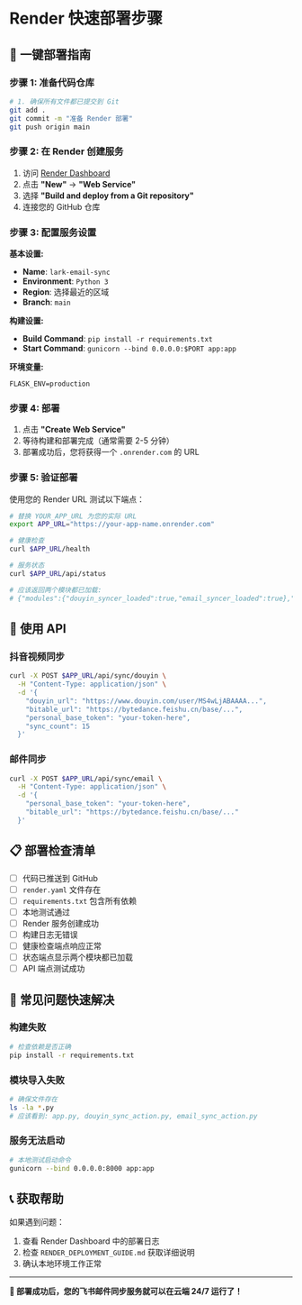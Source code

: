 # Render 快速部署步骤

## 🚀 一键部署指南

### 步骤 1: 准备代码仓库

```bash
# 1. 确保所有文件都已提交到 Git
git add .
git commit -m "准备 Render 部署"
git push origin main
```

### 步骤 2: 在 Render 创建服务

1. 访问 [Render Dashboard](https://dashboard.render.com/)
2. 点击 **"New"** → **"Web Service"**
3. 选择 **"Build and deploy from a Git repository"**
4. 连接您的 GitHub 仓库

### 步骤 3: 配置服务设置

**基本设置:**
- **Name**: `lark-email-sync`
- **Environment**: `Python 3`
- **Region**: 选择最近的区域
- **Branch**: `main`

**构建设置:**
- **Build Command**: `pip install -r requirements.txt`
- **Start Command**: `gunicorn --bind 0.0.0.0:$PORT app:app`

**环境变量:**
```
FLASK_ENV=production
```

### 步骤 4: 部署

1. 点击 **"Create Web Service"**
2. 等待构建和部署完成（通常需要 2-5 分钟）
3. 部署成功后，您将获得一个 `.onrender.com` 的 URL

### 步骤 5: 验证部署

使用您的 Render URL 测试以下端点：

```bash
# 替换 YOUR_APP_URL 为您的实际 URL
export APP_URL="https://your-app-name.onrender.com"

# 健康检查
curl $APP_URL/health

# 服务状态
curl $APP_URL/api/status

# 应该返回两个模块都已加载:
# {"modules":{"douyin_syncer_loaded":true,"email_syncer_loaded":true},"status":"ready"}
```

## 🔧 使用 API

### 抖音视频同步

```bash
curl -X POST $APP_URL/api/sync/douyin \
  -H "Content-Type: application/json" \
  -d '{
    "douyin_url": "https://www.douyin.com/user/MS4wLjABAAAA...",
    "bitable_url": "https://bytedance.feishu.cn/base/...",
    "personal_base_token": "your-token-here",
    "sync_count": 15
  }'
```

### 邮件同步

```bash
curl -X POST $APP_URL/api/sync/email \
  -H "Content-Type: application/json" \
  -d '{
    "personal_base_token": "your-token-here",
    "bitable_url": "https://bytedance.feishu.cn/base/..."
  }'
```

## 📋 部署检查清单

- [ ] 代码已推送到 GitHub
- [ ] `render.yaml` 文件存在
- [ ] `requirements.txt` 包含所有依赖
- [ ] 本地测试通过
- [ ] Render 服务创建成功
- [ ] 构建日志无错误
- [ ] 健康检查端点响应正常
- [ ] 状态端点显示两个模块都已加载
- [ ] API 端点测试成功

## 🚨 常见问题快速解决

### 构建失败
```bash
# 检查依赖是否正确
pip install -r requirements.txt
```

### 模块导入失败
```bash
# 确保文件存在
ls -la *.py
# 应该看到: app.py, douyin_sync_action.py, email_sync_action.py
```

### 服务无法启动
```bash
# 本地测试启动命令
gunicorn --bind 0.0.0.0:8000 app:app
```

## 📞 获取帮助

如果遇到问题：
1. 查看 Render Dashboard 中的部署日志
2. 检查 `RENDER_DEPLOYMENT_GUIDE.md` 获取详细说明
3. 确认本地环境工作正常

---

**🎉 部署成功后，您的飞书邮件同步服务就可以在云端 24/7 运行了！**